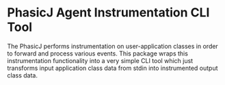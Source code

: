 # PhasicJ Agent Instrumentation CLI Tool

The PhasicJ performs instrumentation on user-application classes in order to
forward and process various events. This package wraps this instrumentation
functionality into a very simple CLI tool which just transforms input
application class data from stdin into instrumented output class data.
